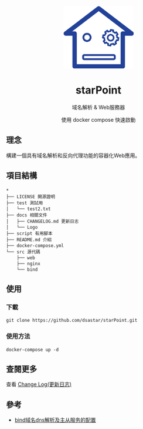 <p align="center">
    <img width="192px" src="./docs/Logo/Logo01.png" >
</p>
<h1 align="center"><b>starPoint</b></h1>

<p align="center">域名解析 & Web服務器</p>
<p align="center">使用 docker compose 快速啟動</p>

## 理念
構建一個具有域名解析和反向代理功能的容器化Web應用。

## 項目結構
```
*
├── LICENSE 開源證明
├── test 測試用
│   └── test2.txt
├── docs 相關文件
│   ├── CHANGELOG.md 更新日志
│   └── Logo
├── script 有用腳本
├── README.md 介紹
├── docker-compose.yml
└── src 源代碼
    ├── web
    ├── nginx 
    └── bind
```

## 使用
### 下載
```
git clone https://github.com/dsastar/starPoint.git
```

### 使用方法
```
docker-compose up -d
```

## 查閱更多
查看 [Change Log(更新日志)](docs/changelog.md) 

## 參考

- [bind域名dns解析及主从服务的配置](https://www.cnblogs.com/ssgeek/p/9220917.html)